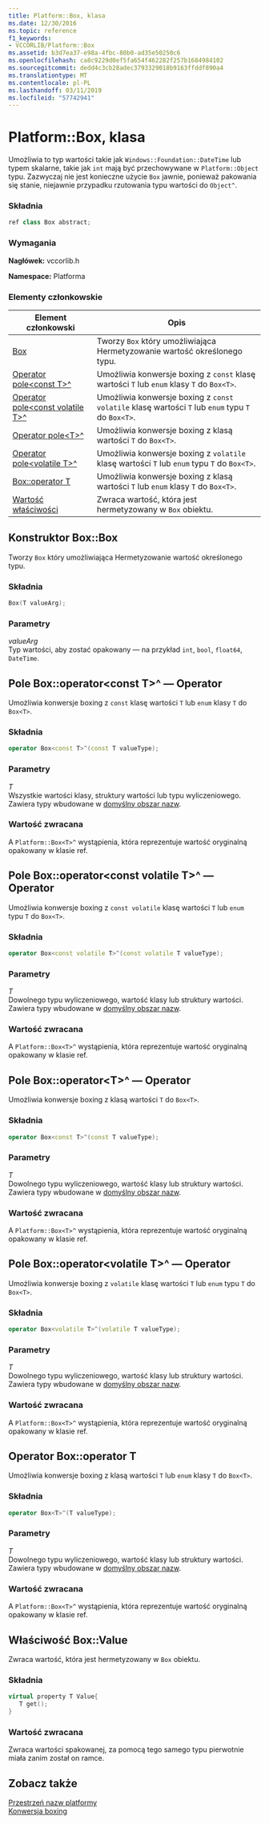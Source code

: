 ```yaml
---
title: Platform::Box, klasa
ms.date: 12/30/2016
ms.topic: reference
f1_keywords:
- VCCORLIB/Platform::Box
ms.assetid: b3d7ea37-e98a-4fbc-80b0-ad35e50250c6
ms.openlocfilehash: ca8c9229d0ef5fa654f462282f257b1684984102
ms.sourcegitcommit: dedd4c3cb28adec3793329018b9163ffddf890a4
ms.translationtype: MT
ms.contentlocale: pl-PL
ms.lasthandoff: 03/11/2019
ms.locfileid: "57742941"
---
```

# <a name="platformbox-class"></a>Platform::Box, klasa

Umożliwia to typ wartości takie jak `Windows::Foundation::DateTime` lub typem skalarne, takie jak `int` mają być przechowywane w `Platform::Object` typu. Zazwyczaj nie jest konieczne użycie `Box` jawnie, ponieważ pakowania się stanie, niejawnie przypadku rzutowania typu wartości do `Object^`.

### <a name="syntax"></a>Składnia

```cpp
ref class Box abstract;
```

### <a name="requirements"></a>Wymagania

**Nagłówek:** vccorlib.h

**Namespace:** Platforma

### <a name="members"></a>Elementy członkowskie

|Element członkowski|Opis|
|------------|-----------------|
|[Box](#ctor) | Tworzy `Box` który umożliwiająca Hermetyzowanie wartość określonego typu. |
|[Operator pole&lt;const T&gt;^](#box-const-t) | Umożliwia konwersje boxing z `const` klasę wartości `T` lub `enum` klasy `T` do `Box<T>`. |
|[Operator pole&lt;const volatile T&gt;^](#box-const-volatile-t) | Umożliwia konwersje boxing z `const volatile` klasę wartości `T` lub `enum` typu `T` do `Box<T>`. |
|[Operator pole&lt;T&gt;^](#box-t) | Umożliwia konwersje boxing z klasą wartości `T` do `Box<T>`. |
|[Operator pole&lt;volatile T&gt;^](#box-volatile-t) | Umożliwia konwersje boxing z `volatile` klasę wartości `T` lub `enum` typu `T` do `Box<T>`. |
|[Box::operator T](#t) | Umożliwia konwersje boxing z klasą wartości `T` lub `enum` klasy `T` do `Box<T>`. |
|[Wartość właściwości](#value) | Zwraca wartość, która jest hermetyzowany w `Box` obiektu. |

## <a name="ctor"></a> Konstruktor Box::Box

Tworzy `Box` który umożliwiająca Hermetyzowanie wartość określonego typu.

### <a name="syntax"></a>Składnia

```cpp
Box(T valueArg);
```

### <a name="parameters"></a>Parametry

*valueArg*<br/>
Typ wartości, aby zostać opakowany — na przykład `int`, `bool`, `float64`, `DateTime`.

## <a name="box-const-t"></a> Pole Box::operator&lt;const T&gt;^ — Operator

Umożliwia konwersje boxing z `const` klasę wartości `T` lub `enum` klasy `T` do `Box<T>`.

### <a name="syntax"></a>Składnia

```cpp
operator Box<const T>^(const T valueType);
```

### <a name="parameters"></a>Parametry

*T*<br/>
Wszystkie wartości klasy, struktury wartości lub typu wyliczeniowego. Zawiera typy wbudowane w [domyślny obszar nazw](../cppcx/default-namespace.md).

### <a name="return-value"></a>Wartość zwracana

A `Platform::Box<T>^` wystąpienia, która reprezentuje wartość oryginalną opakowany w klasie ref.

## <a name="box-const-volatile-t"></a> Pole Box::operator&lt;const volatile T&gt;^ — Operator

Umożliwia konwersje boxing z `const volatile` klasę wartości `T` lub `enum` typu `T` do `Box<T>`.

### <a name="syntax"></a>Składnia

```cpp
operator Box<const volatile T>^(const volatile T valueType);
```

### <a name="parameters"></a>Parametry

*T*<br/>
Dowolnego typu wyliczeniowego, wartość klasy lub struktury wartości. Zawiera typy wbudowane w [domyślny obszar nazw](../cppcx/default-namespace.md).

### <a name="return-value"></a>Wartość zwracana

A `Platform::Box<T>^` wystąpienia, która reprezentuje wartość oryginalną opakowany w klasie ref.

## <a name="box-t"></a> Pole Box::operator&lt;T&gt;^ — Operator

Umożliwia konwersje boxing z klasą wartości `T` do `Box<T>`.

### <a name="syntax"></a>Składnia

```cpp
operator Box<const T>^(const T valueType);
```

### <a name="parameters"></a>Parametry

*T*<br/>
Dowolnego typu wyliczeniowego, wartość klasy lub struktury wartości. Zawiera typy wbudowane w [domyślny obszar nazw](../cppcx/default-namespace.md).

### <a name="return-value"></a>Wartość zwracana

A `Platform::Box<T>^` wystąpienia, która reprezentuje wartość oryginalną opakowany w klasie ref.

## <a name="box-volatile-t"></a> Pole Box::operator&lt;volatile T&gt;^ — Operator

Umożliwia konwersje boxing z `volatile` klasę wartości `T` lub `enum` typu `T` do `Box<T>`.

### <a name="syntax"></a>Składnia

```cpp
operator Box<volatile T>^(volatile T valueType);
```

### <a name="parameters"></a>Parametry

*T*<br/>
Dowolnego typu wyliczeniowego, wartość klasy lub struktury wartości. Zawiera typy wbudowane w [domyślny obszar nazw](../cppcx/default-namespace.md).

### <a name="return-value"></a>Wartość zwracana

A `Platform::Box<T>^` wystąpienia, która reprezentuje wartość oryginalną opakowany w klasie ref.

## <a name="t"></a>  Operator Box::operator T

Umożliwia konwersje boxing z klasą wartości `T` lub `enum` klasy `T` do `Box<T>`.

### <a name="syntax"></a>Składnia

```cpp
operator Box<T>^(T valueType);
```

### <a name="parameters"></a>Parametry

*T*<br/>
Dowolnego typu wyliczeniowego, wartość klasy lub struktury wartości. Zawiera typy wbudowane w [domyślny obszar nazw](../cppcx/default-namespace.md).

### <a name="return-value"></a>Wartość zwracana

A `Platform::Box<T>^` wystąpienia, która reprezentuje wartość oryginalną opakowany w klasie ref.

## <a name="value"></a> Właściwość Box::Value

Zwraca wartość, która jest hermetyzowany w `Box` obiektu.

### <a name="syntax"></a>Składnia

```cpp
virtual property T Value{
   T get();
}
```

### <a name="return-value"></a>Wartość zwracana

Zwraca wartości spakowanej, za pomocą tego samego typu pierwotnie miała zanim został on ramce.

## <a name="see-also"></a>Zobacz także

[Przestrzeń nazw platformy](../cppcx/platform-namespace-c-cx.md)<br/>
[Konwersja boxing](../cppcx/boxing-c-cx.md)
